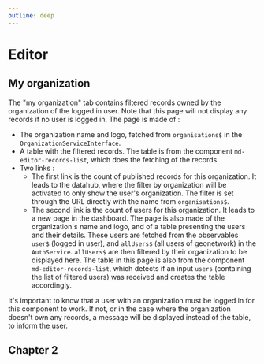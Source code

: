```yaml
---
outline: deep
---
```


# Editor

## My organization

The "my organization" tab contains filtered records owned by the organization of the logged in user. Note that this page will not display any records if no user is logged in.
The page is made of :

- The organization name and logo, fetched from `organisations$` in the `OrganizationServiceInterface`.
- A table with the filtered records. The table is from the component `md-editor-records-list`, which does the fetching of the records.
- Two links :
  - The first link is the count of published records for this organization. It leads to the datahub, where the filter by organization will be activated to only show the user's organization. The filter is set through the URL directly with the name from `organisations$`.
  - The second link is the count of users for this organization. It leads to a new page in the dashboard. The page is also made of the organization's name and logo, and of a table presenting the users and their details. These users are fetched from the observables `user$` (logged in user), and `allUsers$` (all users of geonetwork) in the `AuthService`. `allUsers$` are then filtered by their organization to be displayed here. The table in this page is also from the component `md-editor-records-list`, which detects if an input `users` (containing the list of filtered users) was received and creates the table accordingly.

It's important to know that a user with an organization must be logged in for this component to work. If not, or in the case where the organization doesn't own any records, a message will be displayed instead of the table, to inform the user.

## Chapter 2
